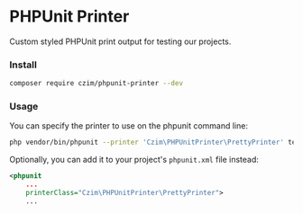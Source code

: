 # PHPUnit Printer

Custom styled PHPUnit print output for testing our projects.

### Install

```bash
composer require czim/phpunit-printer --dev
```

### Usage

You can specify the printer to use on the phpunit command line:

```bash
php vendor/bin/phpunit --printer 'Czim\PHPUnitPrinter\PrettyPrinter' tests/
```

Optionally, you can add it to your project's `phpunit.xml` file instead:

```xml
<phpunit
    ...
    printerClass="Czim\PHPUnitPrinter\PrettyPrinter">
    ...
```
